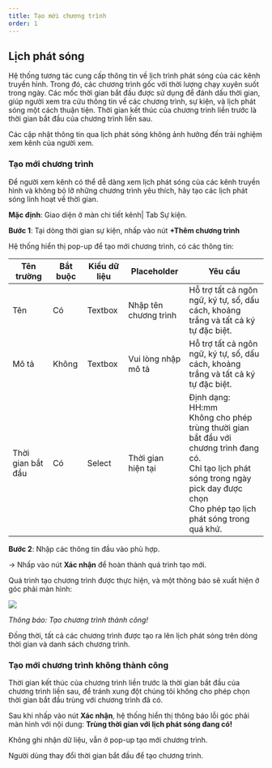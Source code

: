 ```yaml
---
title: Tạo mới chương trình
order: 1
---
```

## Lịch phát sóng 
Hệ thống tương tác cung cấp thông tin về lịch trình phát sóng của các kênh truyền hình. Trong đó, các chương trình gốc với thời lượng chạy xuyên suốt trong ngày. Các mốc thời gian bắt đầu được sử dụng để đánh dấu thời gian, giúp người xem tra cứu thông tin về các chương trình, sự kiện, và lịch phát sóng một cách thuận tiện. Thời gian kết thúc của chương trình liền trước là thời gian bắt đầu của chương trình liền sau. 

Các cập nhật thông tin qua lịch phát sóng không ảnh hưởng đến trải nghiệm xem kênh của người xem.

### Tạo mới chương trình
Để người xem kênh có thể dễ dàng xem lịch phát sóng của các kênh truyền hình và không bỏ lỡ những chương trình yêu thích, hãy tạo các lịch phát sóng linh hoạt về thời gian.

**Mặc định**: Giao diện ở màn chi tiết kênh| Tab Sự kiện.

**Bước 1**: Tại dòng thời gian sự kiện, nhấp vào nút **+Thêm chương trình**

Hệ thống hiển thị pop-up để tạo mới chương trình, có các thông tin:

| **Tên trường**    | **Bắt buộc** | **Kiểu dữ liệu** | **Placeholder**       | **Yêu cầu**                                                  |
| ----------------- | ------------ | ---------------- | --------------------- | ------------------------------------------------------------ |
| Tên               | Có           | Textbox          | Nhập tên chương trình | Hỗ trợ tất cả ngôn ngữ, ký tự, số, dấu cách, khoảng trắng và tất cả ký tự đặc biệt. |
| Mô tả             | Không        | Textbox          | Vui lòng nhập mô tả   | Hỗ trợ tất cả ngôn ngữ, ký tự, số, dấu cách, khoảng trắng và tất cả ký tự đặc biệt. |
| Thời gian bắt đầu | Có           | Select           | Thời gian hiện tại    | Định dạng: HH:mm<br />Không cho phép trùng thười gian bắt đầu với chương trình đang có.<br />Chỉ tạo lịch phát sóng trong ngày pick day được chọn <br />Cho phép tạo lịch phát sóng trong quá khứ. |

**Bước 2**: Nhập các thông tin đầu vào phù hợp.

→ Nhấp vào nút **Xác nhận** để hoàn thành quá trình tạo mới.

Quá trình tạo chương trình được thực hiện, và một thông báo sẽ xuất hiện ở góc phải màn hình:

![](/images/lrm/pop-up/create-epg.png)

*Thông báo: Tạo chương trình thành công!*

Đồng thời, tất cả các chương trình được tạo ra lên lịch phát sóng trên dòng thời gian và danh sách chương trình.

### Tạo mới chương trình không thành công
Thời gian kết thúc của chương trình liền trước là thời gian bắt đầu của chương trình liền sau, để tránh xung đột chúng tôi không cho phép chọn thời gian bắt đầu trùng với chương trình đã có.

Sau khi nhấp vào nút **Xác nhận**, hệ thống hiển thị thông báo lỗi góc phải màn hình với nội dung: **Trùng thời gian với lịch phát sóng đang có!**

Không ghi nhận dữ liệu, vẫn ở pop-up tạo mới chương trình.

Người dùng thay đổi thời gian bắt đầu để tạo chương trình.